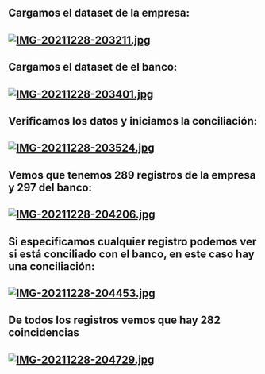
## Cargamos el dataset de la empresa:
## [![IMG-20211228-203211.jpg](https://i.postimg.cc/j2fT5t8C/IMG-20211228-203211.jpg)](https://postimg.cc/0K9FXR1q)

## Cargamos el dataset de el banco:
## [![IMG-20211228-203401.jpg](https://i.postimg.cc/mDPxhBdC/IMG-20211228-203401.jpg)](https://postimg.cc/mzWp5fWg)

## Verificamos los datos y iniciamos la conciliación:
## [![IMG-20211228-203524.jpg](https://i.postimg.cc/59H3K6Y8/IMG-20211228-203524.jpg)](https://postimg.cc/G9CGH3jp)

## Vemos que tenemos 289 registros de la empresa y 297 del banco:
## [![IMG-20211228-204206.jpg](https://i.postimg.cc/jq6Jq71H/IMG-20211228-204206.jpg)](https://postimg.cc/PNxq2PTJ)

## Si especificamos cualquier registro podemos ver si está conciliado con el banco, en este caso hay una conciliación:
## [![IMG-20211228-204453.jpg](https://i.postimg.cc/PfZZ9ch5/IMG-20211228-204453.jpg)](https://postimg.cc/4nfmhWmD)

## De todos los registros vemos que hay 282 coincidencias
## [![IMG-20211228-204729.jpg](https://i.postimg.cc/xCqrqMf6/IMG-20211228-204729.jpg)](https://postimg.cc/ygqpbJSR)
##
##
